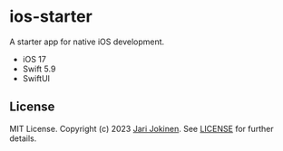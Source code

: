 # ios-starter

A starter app for native iOS development.

* iOS 17
* Swift 5.9
* SwiftUI

## License

MIT License. Copyright (c) 2023 [Jari Jokinen](https://jarijokinen.com).  See
[LICENSE](https://github.com/jarijokinen/ios-starter/blob/main/LICENSE.txt)
for further details.
